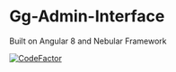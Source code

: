 # Gg-Admin-Interface
Built on Angular 8 and Nebular Framework

[![CodeFactor](https://www.codefactor.io/repository/github/bytesrobotics/br-admin-interface/badge)](https://www.codefactor.io/repository/github/bytesrobotics/br-admin-interface)

